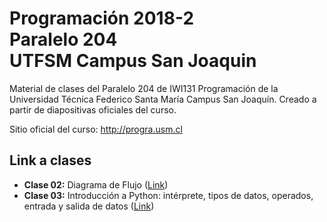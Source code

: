 # Programación 2018-2 <br/> Paralelo 204 <br/> UTFSM Campus San Joaquin

<par> Material de clases del Paralelo 204 de IWI131 Programación de la Universidad Técnica Federico Santa María Campus San Joaquín. Creado a partir de diapositivas oficiales del curso. </par>

<par>
Sitio oficial del curso: <a href="http://progra.usm.cl">http://progra.usm.cl</a>
</par>


## Link a clases
<ul>
  <li><b>Clase 02:</b> Diagrama de Flujo (<a href="https://github.com/cristopherarenas/progra/blob/master/02_Diagrama_Flujo_2018.ipynb">Link</a>)</li>
  <li><b>Clase 03:</b> Introducción a Python: intérprete, tipos de datos, operados, entrada y salida de datos (<a href="https://github.com/cristopherarenas/progra/blob/master/03_Intro_Python_2018.ipynb">Link</a>)</li>
</ul>

